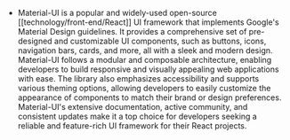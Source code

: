 - Material-UI is a popular and widely-used open-source [[technology/front-end/React]] UI framework that implements Google's Material Design guidelines. It provides a comprehensive set of pre-designed and customizable UI components, such as buttons, icons, navigation bars, cards, and more, all with a sleek and modern design. Material-UI follows a modular and composable architecture, enabling developers to build responsive and visually appealing web applications with ease. The library also emphasizes accessibility and supports various theming options, allowing developers to easily customize the appearance of components to match their brand or design preferences. Material-UI's extensive documentation, active community, and consistent updates make it a top choice for developers seeking a reliable and feature-rich UI framework for their React projects.